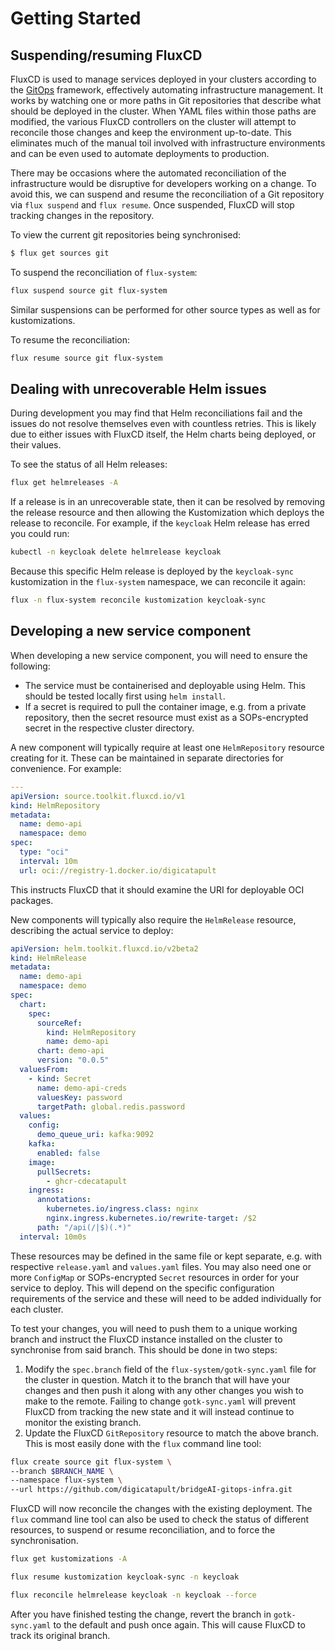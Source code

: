 # Getting Started

## Suspending/resuming FluxCD

FluxCD is used to manage services deployed in your clusters according to the [GitOps](https://about.gitlab.com/topics/gitops/) framework, effectively automating infrastructure management. It works by watching one or more paths in Git repositories that describe what should be deployed in the cluster. When YAML files within those paths are modified, the various FluxCD controllers on the cluster will attempt to reconcile those changes and keep the environment up-to-date. This eliminates much of the manual toil involved with infrastructure environments and can be even used to automate deployments to production.

There may be occasions where the automated reconciliation of the infrastructure would be disruptive for developers working on a change. To avoid this, we can suspend and resume the reconciliation of a Git repository via `flux suspend` and `flux resume`. Once suspended, FluxCD will stop tracking changes in the repository.

To view the current git repositories being synchronised:

```sh
$ flux get sources git
```

To suspend the reconciliation of `flux-system`:

```sh
flux suspend source git flux-system
```

Similar suspensions can be performed for other source types as well as for kustomizations.

To resume the reconciliation:

```sh
flux resume source git flux-system
```


## Dealing with unrecoverable Helm issues

During development you may find that Helm reconciliations fail and the issues do not resolve themselves even with countless retries. This is likely due to either issues with FluxCD itself, the Helm charts being deployed, or their values.

To see the status of all Helm releases:

```sh
flux get helmreleases -A
```

If a release is in an unrecoverable state, then it can be resolved by removing the release resource and then allowing the Kustomization which deploys the release to reconcile. For example, if the `keycloak` Helm release has erred you could run:

```sh
kubectl -n keycloak delete helmrelease keycloak
```

Because this specific Helm release is deployed by the `keycloak-sync` kustomization in the `flux-system` namespace, we can reconcile it again:

```sh
flux -n flux-system reconcile kustomization keycloak-sync
```


## Developing a new service component

When developing a new service component, you will need to ensure the following:

- The service must be containerised and deployable using Helm. This should be tested locally first using `helm install`.
- If a secret is required to pull the container image, e.g. from a private repository, then the secret resource must exist as a SOPs-encrypted secret in the respective cluster directory.

A new component will typically require at least one `HelmRepository` resource creating for it. These can be maintained in separate directories for convenience. For example:

```yaml
---
apiVersion: source.toolkit.fluxcd.io/v1
kind: HelmRepository
metadata:
  name: demo-api
  namespace: demo
spec:
  type: "oci"
  interval: 10m
  url: oci://registry-1.docker.io/digicatapult
```

This instructs FluxCD that it should examine the URI for deployable OCI packages.

New components will typically also require the `HelmRelease` resource, describing the actual service to deploy:

```yaml
apiVersion: helm.toolkit.fluxcd.io/v2beta2
kind: HelmRelease
metadata:
  name: demo-api
  namespace: demo
spec:
  chart:
    spec:
      sourceRef:
        kind: HelmRepository
        name: demo-api
      chart: demo-api
      version: "0.0.5"
  valuesFrom:
    - kind: Secret
      name: demo-api-creds
      valuesKey: password
      targetPath: global.redis.password
  values:
    config:
      demo_queue_uri: kafka:9092
    kafka:
      enabled: false
    image:
      pullSecrets:
        - ghcr-cdecatapult
    ingress:
      annotations:
        kubernetes.io/ingress.class: nginx
        nginx.ingress.kubernetes.io/rewrite-target: /$2
      path: "/api(/|$)(.*)"
  interval: 10m0s
```

These resources may be defined in the same file or kept separate, e.g. with respective `release.yaml` and `values.yaml` files. You may also need one or more `ConfigMap` or SOPs-encrypted `Secret` resources in order for your service to deploy. This will depend on the specific configuration requirements of the service and these will need to be added individually for each cluster.

To test your changes, you will need to push them to a unique working branch and instruct the FluxCD instance installed on the cluster to synchronise from said branch. This should be done in two steps:

1. Modify the `spec.branch` field of the `flux-system/gotk-sync.yaml` file for the cluster in question. Match it to the branch that will have your changes and then push it along with any other changes you wish to make to the remote. Failing to change `gotk-sync.yaml` will prevent FluxCD from tracking the new state and it will instead continue to monitor the existing branch.
2. Update the FluxCD `GitRepository` resource to match the above branch. This is most easily done with the `flux` command line tool:

```sh
flux create source git flux-system \
--branch $BRANCH_NAME \
--namespace flux-system \
--url https://github.com/digicatapult/bridgeAI-gitops-infra.git
```

FluxCD will now reconcile the changes with the existing deployment. The `flux` command line tool can also be used to check the status of different resources, to suspend or resume reconciliation, and to force the synchronisation.

```sh
flux get kustomizations -A
```

```sh
flux resume kustomization keycloak-sync -n keycloak
```

```sh
flux reconcile helmrelease keycloak -n keycloak --force
```

After you have finished testing the change, revert the branch in `gotk-sync.yaml` to the default and push once again. This will cause FluxCD to track its original branch.
